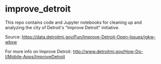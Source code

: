 # improve_detroit
This repo contains code and Jupyter notebooks for cleaning up and analyzing the city of Detroit's "Improve Detroit" initiative.

Source: https://data.detroitmi.gov/Fun/Improve-Detroit-Open-Issues/jgkw-wbxw

For more info on Improve Detroit: http://www.detroitmi.gov/How-Do-I/Mobile-Apps/ImproveDetroit